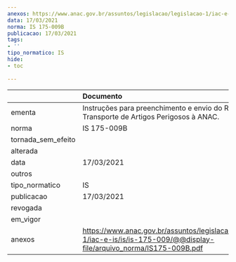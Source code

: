 ```yaml
---
anexos: https://www.anac.gov.br/assuntos/legislacao/legislacao-1/iac-e-is/is/is-175-009/@@display-file/arquivo_norma/IS175-009B.pdf
data: 17/03/2021
norma: IS 175-009B
publicacao: 17/03/2021
tags:
- ''
tipo_normatico: IS
hide: 
- toc 
 
---
```


|                    | Documento                                                                                                                   |
|:-------------------|:----------------------------------------------------------------------------------------------------------------------------|
| ementa             | Instruções para preenchimento e envio do Relatório de Transporte de Artigos Perigosos à ANAC.                               |
| norma              | IS 175-009B                                                                                                                 |
| tornada_sem_efeito |                                                                                                                             |
| alterada           |                                                                                                                             |
| data               | 17/03/2021                                                                                                                  |
| outros             |                                                                                                                             |
| tipo_normatico     | IS                                                                                                                          |
| publicacao         | 17/03/2021                                                                                                                  |
| revogada           |                                                                                                                             |
| em_vigor           |                                                                                                                             |
| anexos             | https://www.anac.gov.br/assuntos/legislacao/legislacao-1/iac-e-is/is/is-175-009/@@display-file/arquivo_norma/IS175-009B.pdf |